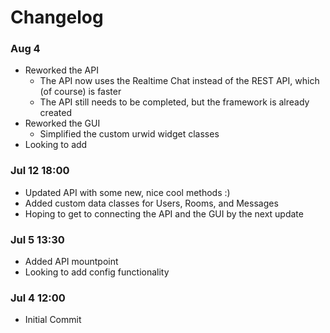 # Changelog

### Aug 4  
* Reworked the API
	+ The API now uses the Realtime Chat instead of the REST API, which (of course) is faster
	+ The API still needs to be completed, but the framework is already created
* Reworked the GUI
	+ Simplified the custom urwid widget classes
* Looking to add 

### Jul 12 18:00
* Updated API with some new, nice cool methods :)
* Added custom data classes for Users, Rooms, and Messages
* Hoping to get to connecting the API and the GUI by the next update

### Jul 5 13:30
* Added API mountpoint
* Looking to add config functionality

### Jul 4 12:00
* Initial Commit
